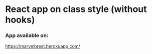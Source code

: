 # React app on class style (without hooks)

### App available on: 
https://marvelbrest.herokuapp.com/
